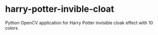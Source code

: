 # harry-potter-invible-cloat
Python OpenCV application for Harry Potter invisible cloak effect with 10 colors
